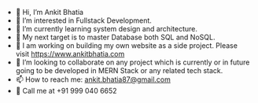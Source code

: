 - 👋 Hi, I’m Ankit Bhatia
- 👀 I’m interested in Fullstack Development.
- 🌱 I’m currently learning system design and architecture.
- 🚀 My next target is to master Database both SQL and NoSQL.
- 🛜 I am working on building my own website as a side project. Please visit https://www.ankitbhatia.com
- 💞️ I’m looking to collaborate on any project which is currently or in future going to be developed in MERN Stack or any related tech stack.
- 📫 How to reach me: ankit.bhatia87@gmail.com
- 📱 Call me at +91 999 040 6652

<!---
ankitbhatia87/ankitbhatia87 is a ✨ special ✨ repository because its `README.md` (this file) appears on your GitHub profile.
You can click the Preview link to take a look at your changes.
--->

